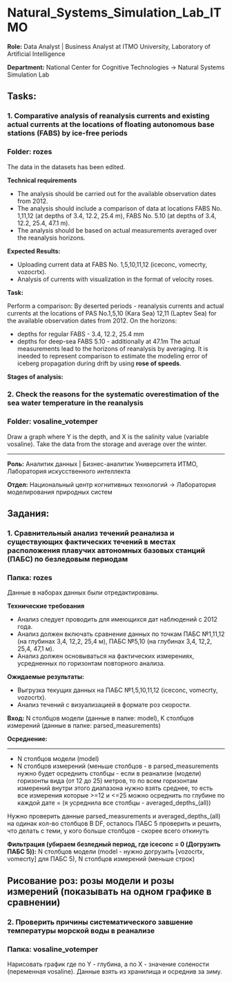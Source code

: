 # Natural_Systems_Simulation_Lab_ITMO

**Role:** Data Analyst | Business Analyst at ITMO University, Laboratory of Artificial Intelligence

**Department:** National Center for Cognitive Technologies -> Natural Systems Simulation Lab

## **Tasks:** 
### 1. Comparative analysis of reanalysis currents and existing actual currents at the locations of floating autonomous base stations (FABS) by ice-free periods
### Folder: rozes
The data in the datasets has been edited.

**Technical requirements**

- The analysis should be carried out for the available observation dates from 2012.
- The analysis should include a comparison of data at locations FABS No. 1,11,12 (at depths of 3.4, 12.2, 25.4 m), FABS No. 5.10 (at depths of 3.4, 12.2, 25.4, 47.1 m).
- The analysis should be based on actual measurements averaged over the reanalysis horizons.

**Expected Results:**

- Uploading current data at FABS No. 1,5,10,11,12 (iceconc, vomecrty, vozocrtx).
- Analysis of currents with visualization in the format of velocity roses.

**Task:** 

Perform a comparison:
By deserted periods - reanalysis currents and actual currents at the locations of PAS No.1,5,10 (Kara Sea) 12,11 (Laptev Sea) for the available observation dates from 2012. 
On the horizons:
- depths for regular FABS - 3.4, 12.2, 25.4 mm
- depths for deep-sea FABS 5.10 - additionally at 47.1m
The actual measurements lead to the horizons of reanalysis by averaging.
It is ineeded to represent comparison to estimate the modeling error of iceberg propagation during drift by using **rose of speeds**.

**Stages of analysis:**




### 2. Check the reasons for the systematic overestimation of the sea water temperature in the reanalysis
### Folder: vosaline_votemper
Draw a graph where Y is the depth, and X is the salinity value (variable vosaline). Take the data from the storage and average over the winter.




-----------------------------------------
**Роль:** Аналитик данных | Бизнес-аналитик Университета ИТМО, Лаборатория искусственного интеллекта

**Отдел:** Национальный центр когнитивных технологий -> Лаборатория моделирования природных систем

## **Задания:**
### 1. Сравнительный анализ течений реанализа и существующих фактических течений в местах расположения плавучих автономных базовых станций (ПАБС) по безледовым периодам
### Папка: rozes
Данные в наборах данных были отредактированы.

**Технические требования**

- Анализ следует проводить для имеющихся дат наблюдений с 2012 года.
- Анализ должен включать сравнение данных по точкам ПАБС №1,11,12 (на глубинах 3,4, 12,2, 25,4 м), ПАБС №5,10 (на глубинах 3,4, 12,2, 25,4, 47,1 м).
- Анализ должен основываться на фактических измерениях, усредненных по горизонтам повторного анализа.

**Ожидаемые результаты:**

- Выгрузка текущих данных на ПАБС №1,5,10,11,12 (iceconc, vomecrty, vozocrtx).
- Анализ течений с визуализацией в формате роз скорости.

**Вход:** N столбцов модели (данные в папке: model), K столбцов измерений (данные в папке: parsed_measurements)

**Осреднение:**

-----




- N столбцов модели (model)
- N столбцов измерений (меньше столбцов - в parsed_measurements нужно будет осреднить столбцы - если в реанализе (модели) горизонты вида (от 12 до 25) метров, то по всем горизонтам измерений внутри этого диапазона нужно взять среднее, то есть все измерения которые >=12 и <=25 можно осреднить по глубине по каждой дате = (я усреднила все столбцы - averaged_depths_(all))

Нужно проверить данные parsed_measurements и averaged_depths_(all) на одинак кол-во столбцов В DF, осталось ПАБС 5 проверить и решить, что делать с теми, у кого больше столбцов - скорее всего откинуть

**Фильтрация (убираем безледный период, где iceconc = 0 (Догрузить ПАБС 5)):** N столбцов модели (model - нужно догрузить [vozocrtx, vomecrty] для ПАБС 5), N столбцов измерений (меньше строк)

**Рисование роз:** розы модели и розы измерений (показывать на одном графике в сравнении) 
----


### 2. Проверить причины систематического завшение температуры морской воды в реанализе
### Папка: vosaline_votemper
Нарисовать график где по Y - глубина, а по Х - значение солености (переменная vosaline). Данные взять из хранилища и осреднив за зиму. 
